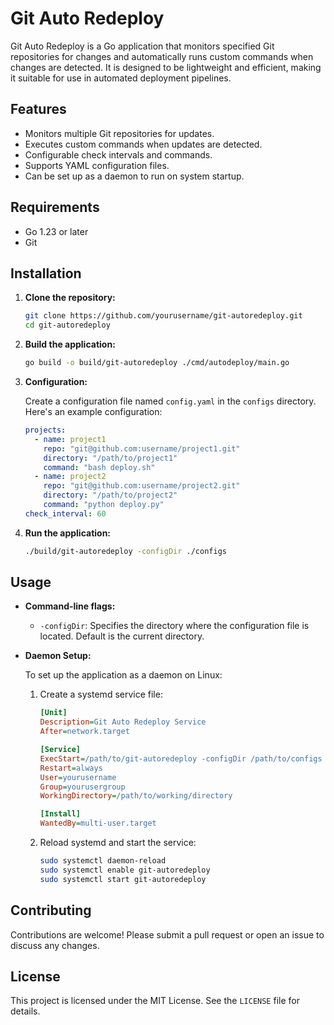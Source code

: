 # Git Auto Redeploy

Git Auto Redeploy is a Go application that monitors specified Git repositories for changes and automatically runs custom commands when changes are detected. It is designed to be lightweight and efficient, making it suitable for use in automated deployment pipelines.

## Features

- Monitors multiple Git repositories for updates.
- Executes custom commands when updates are detected.
- Configurable check intervals and commands.
- Supports YAML configuration files.
- Can be set up as a daemon to run on system startup.

## Requirements

- Go 1.23 or later
- Git

## Installation

1. **Clone the repository:**

    ```bash
    git clone https://github.com/yourusername/git-autoredeploy.git
    cd git-autoredeploy
    ```

2. **Build the application:**

    ```bash
    go build -o build/git-autoredeploy ./cmd/autodeploy/main.go
    ```

3. **Configuration:**

   Create a configuration file named `config.yaml` in the `configs` directory. Here's an example configuration:

    ```yaml
    projects:
      - name: project1
        repo: "git@github.com:username/project1.git"
        directory: "/path/to/project1"
        command: "bash deploy.sh"
      - name: project2
        repo: "git@github.com:username/project2.git"
        directory: "/path/to/project2"
        command: "python deploy.py"
    check_interval: 60
    ```

4. **Run the application:**

    ```bash
    ./build/git-autoredeploy -configDir ./configs
    ```

## Usage

- **Command-line flags:**
    - `-configDir`: Specifies the directory where the configuration file is located. Default is the current directory.

- **Daemon Setup:**

  To set up the application as a daemon on Linux:

    1. Create a systemd service file:

       ```ini
       [Unit]
       Description=Git Auto Redeploy Service
       After=network.target
  
       [Service]
       ExecStart=/path/to/git-autoredeploy -configDir /path/to/configs
       Restart=always
       User=yourusername
       Group=yourusergroup
       WorkingDirectory=/path/to/working/directory
  
       [Install]
       WantedBy=multi-user.target
       ```

    2. Reload systemd and start the service:

       ```bash
       sudo systemctl daemon-reload
       sudo systemctl enable git-autoredeploy
       sudo systemctl start git-autoredeploy
       ```
       
## Contributing

Contributions are welcome! Please submit a pull request or open an issue to discuss any changes.

## License

This project is licensed under the MIT License. See the `LICENSE` file for details.
